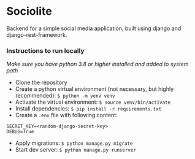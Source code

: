 # Sociolite

Backend for a simple social media application, built using django and django-rest-framework.

### Instructions to run locally

_Make sure you have python 3.8 or higher installed and added to system path_

- Clone the repository
- Create a python virtual environment (not necessary, but highly recommended): `$ python -m venv venv`
- Activate the virtual environment: `$ source venv/bin/activate`
- Install dependencies: `$ pip install -r requirements.txt`
- Create a `.env` file with following content:

```
SECRET_KEY=<random-django-secret-key>
DEBUG=True
```

- Apply migrations: `$ python manage.py migrate`
- Start dev server: `$ python manage.py runserver`
